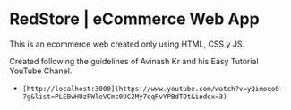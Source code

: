 # RedStore | eCommerce Web App

This is an ecommerce web created only using HTML, CSS y JS.

Created following the guidelines of Avinash Kr and his Easy Tutorial YouTube Chanel.

- `[http://localhost:3000](https://www.youtube.com/watch?v=yQimoqo0-7g&list=PLEBwHUzFWleVCmc0UC2My7qqRvYPBdTOt&index=3)`
